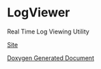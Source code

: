 LogViewer
=========

Real Time Log Viewing Utility

[Site](http://logviewer.co/ "LogViewer")

[Doxygen Generated Document](http://logviewer.co/ "LogViewer")

